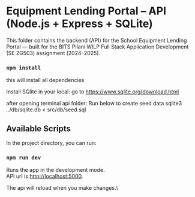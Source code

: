 # Equipment Lending Portal – API (Node.js + Express + SQLite)

This folder contains the backend (API) for the School Equipment Lending Portal — built for the BITS Pilani WILP Full Stack Application Development (SE ZG503) assignment (2024–2025).
### `npm install`
this will install all dependencies

Install SQlite in your local:
go to https://www.sqlite.org/download.html

after opening terminal api folder: Run below to create seed data
sqlite3 ../db/sqlite.db < src/db/seed.sql

## Available Scripts

In the project directory, you can run:

### `npm run dev`

Runs the app in the development mode.\
API url is [http://localhost:5000](http://localhost:5000).

The api will reload when you make changes.\